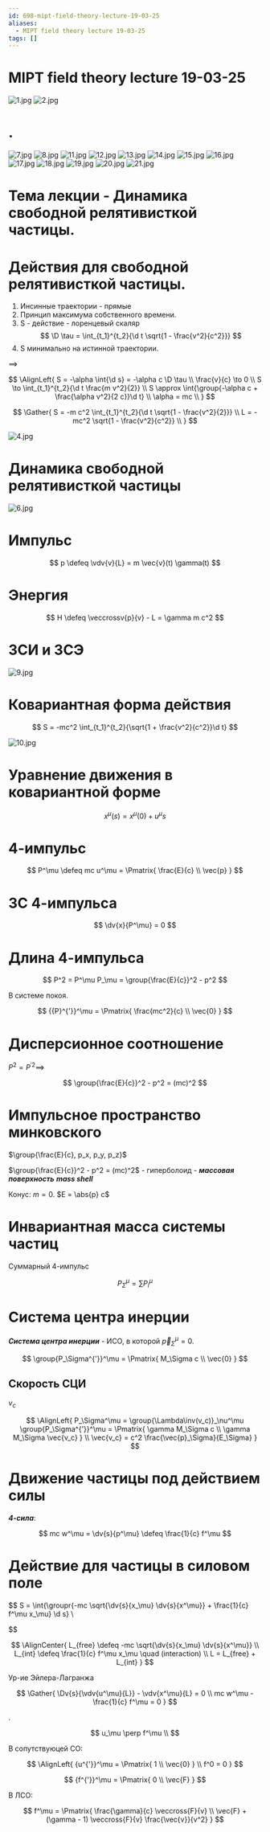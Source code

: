 ```yaml
---
id: 698-mipt-field-theory-lecture-19-03-25
aliases:
  - MIPT field theory lecture 19-03-25
tags: []
---
```


# MIPT field theory lecture 19-03-25

![1.jpg](assets/imgs/19-03-25_10-05-18_377_IMG_20250319_090759.jpg)
![2.jpg](assets/imgs/19-03-25_10-05-18_022_IMG_20250319_091010.jpg)

# .

![7.jpg](assets/imgs/19-03-25_10-05-18_351_IMG_20250319_092306.jpg)
![8.jpg](assets/imgs/19-03-25_10-05-18_019_IMG_20250319_092849.jpg)
![11.jpg](assets/imgs/19-03-25_10-05-18_918_IMG_20250319_093337.jpg)
![12.jpg](assets/imgs/19-03-25_10-05-18_721_IMG_20250319_094149.jpg)
![13.jpg](assets/imgs/19-03-25_10-05-18_808_IMG_20250319_094857.jpg)
![14.jpg](assets/imgs/19-03-25_10-05-18_070_IMG_20250319_095552.jpg)
![15.jpg](assets/imgs/19-03-25_10-46-07_183_IMG_20250319_101625.jpg)
![16.jpg](assets/imgs/19-03-25_10-46-07_646_IMG_20250319_101639.jpg)
![17.jpg](assets/imgs/19-03-25_10-46-07_113_IMG_20250319_101725.jpg)
![18.jpg](assets/imgs/19-03-25_10-46-07_853_IMG_20250319_101732.jpg)
![19.jpg](assets/imgs/19-03-25_10-46-07_157_IMG_20250319_102528.jpg)
![20.jpg](assets/imgs/19-03-25_10-46-07_564_IMG_20250319_102846.jpg)
![21.jpg](assets/imgs/19-03-25_10-46-07_900_IMG_20250319_102853.jpg)

# Тема лекции - Динамика свободной релятивисткой частицы.

# Действия для свободной релятивисткой частицы.

1. Инсинные траектории - прямые
2. Принцип максимума собственного времени.
3. S - действие - лоренцевый скаляр
   $$
   \D \tau = \int_{t_1}^{t_2}{\d t \sqrt{1 - \frac{v^2}{c^2}}}
   $$
4. S минимально на истинной траектории.

$\implies$

$$
\AlignLeft{
S = -\alpha \int{\d s} = -\alpha c \D \tau \\
\frac{v}{c} \to 0 \\
S \to \int_{t_1}^{t_2}{\d t \frac{m v^2}{2}} \\
S \approx \int{\group{-\alpha c + \frac{\alpha v^2}{2 c}}\d t} \\
\alpha = mc \\
}
$$

$$
\Gather{
S = -m c^2 \int_{t_1}^{t_2}{\d t \sqrt{1 - \frac{v^2}{2}}} \\
L = -mc^2 \sqrt{1 - \frac{v^2}{c^2}} \\
}
$$

![4.jpg](assets/imgs/19-03-25_10-05-18_273_IMG_20250319_091526.jpg)

# Динамика свободной релятивисткой частицы

![6.jpg](assets/imgs/19-03-25_10-05-18_669_IMG_20250319_092014.jpg)

# Импульс

$$
p \defeq \vdv{v}{L} = m \vec{v}(t) \gamma(t)
$$

# Энергия

$$
H \defeq \veccrossv{p}{v} - L = \gamma m c^2
$$

# ЗСИ и ЗСЭ

![9.jpg](assets/imgs/19-03-25_10-05-18_103_IMG_20250319_092938.jpg)

# Ковариантная форма действия

$$
S = -mc^2 \int_{t_1}^{t_2}{\sqrt{1 + \frac{v^2}{c^2}}\d t}
$$

![10.jpg](assets/imgs/19-03-25_10-05-18_633_IMG_20250319_092944.jpg)

# Уравнение движения в ковариантной форме

$$
x^\mu(s) = x^\mu(0) + u^\mu s
$$

# 4-импульс

$$
P^\mu \defeq mc u^\mu = \Pmatrix{
\frac{E}{c} \\ \vec{p}
}
$$

# ЗС 4-импульса

$$
\dv{x}{P^\mu} = 0
$$

# Длина 4-импульса

$$
P^2 = P^\mu P_\mu = \group{\frac{E}{c}}^2 - p^2
$$

В системе покоя.

$$
{{P}^{'}}^\mu = \Pmatrix{
\frac{mc^2}{c} \\ \vec{0}
}
$$

# Дисперсионное соотношение

$P^2 = { {P}^{'} }^2 \implies$

$$
\group{\frac{E}{c}}^2 - p^2 = (mc)^2
$$

# Импульсное пространство минковского

$\group{\frac{E}{c}, p_x, p_y, p_z}$

$\group{\frac{E}{c}}^2 - p^2 = (mc)^2$ - гиперболоид -
**_массовая поверхность_**
**_mass shell_**

Конус: $m = 0$.
$E = \abs{p} c$

# Инвариантная масса системы частиц

Суммарный 4-импульс

$$
P_\Sigma^\mu = \sum{P_i^\mu}
$$

# Система центра инерции

**_Система центра инерции_** - ИСО, в которой $\vec{p}_\Sigma^\mu = 0$.

$$
\group{P_\Sigma^{'}}^\mu = \Pmatrix{
M_\Sigma c \\ \vec{0}
}
$$

## Скорость СЦИ

$v_c$

$$
\AlignLeft{
P_\Sigma^\mu = \group{\Lambda\inv(v_c)}_\nu^\mu \group{P_\Sigma^{'}}^\mu =
\Pmatrix{
\gamma M_\Sigma c \\
\gamma M_\Sigma \vec{v_c}
} \\
\vec{v_c} = c^2 \frac{\vec{p}_\Sigma}{E_\Sigma}
}
$$

# Движение частицы под действием силы

**_4-сила_**:

$$
mc w^\mu = \dv{s}{p^\mu} \defeq \frac{1}{c} f^\mu
$$

# Действие для частицы в силовом поле

$$
S = \int{\groupr{-mc \sqrt{\dv{s}{x_\mu} \dv{s}{x^\mu}} + \frac{1}{c} f^\mu x_\mu} \d s} \\


$$

$$
\AlignCenter{
L_{free} \defeq -mc \sqrt{\dv{s}{x_\mu} \dv{s}{x^\mu}} \\
L_{int} \defeq \frac{1}{c} f^\mu x_\mu \quad (interaction) \\
L = L_{free} + L_{int}
}
$$

Ур-ие Эйлера-Лагранжа

$$
\Gather{
\Dv{s}{\vdv{u^\mu}{L}} - \vdv{x^\mu}{L} = 0 \\
mc w^\mu - \frac{1}{c} f^\mu = 0
}
$$

.

$$
u_\mu \perp f^\mu \\
$$

В сопутствуюцей СО:

$$
\AlignLeft{
{u^{'}}^\mu = \Pmatrix{
1 \\ \vec{0}
} \\
f^0 = 0
}
$$

$$
{f^{'}}^\mu = \Pmatrix{
0 \\ \vec{F}
}
$$

В ЛСО:

$$
f^\mu = \Pmatrix{
\frac{\gamma}{c} \veccross{F}{v} \\
\vec{F} + (\gamma - 1) \veccross{F}{v} \frac{\vec{v}}{v^2}
}
$$
